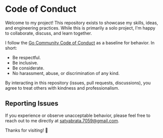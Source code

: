 # Code of Conduct

Welcome to my project! This repository exists to showcase my skills, ideas, and engineering practices. While this is primarily a solo project, I'm happy to collaborate, discuss, and learn together.

I follow the [Go Community Code of Conduct](https://go.dev/conduct) as a baseline for behavior. In short:

- Be respectful.
- Be inclusive.
- Be considerate.
- No harassment, abuse, or discrimination of any kind.

By interacting in this repository (issues, pull requests, discussions), you agree to treat others with kindness and professionalism.

## Reporting Issues

If you experience or observe unacceptable behavior, please feel free to reach out to me directly at [satyabrata.7059@gmail.com](mailto:satyabrata.7059@gmail.com).

Thanks for visiting! 🙌
